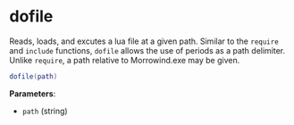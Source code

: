 <!---
	This file is autogenerated. Do not edit this file manually. Your changes will be ignored.
	More information: https://github.com/MWSE/MWSE/tree/master/docs
-->

# dofile
<div class="search_terms" style="display: none">dofile</div>

Reads, loads, and excutes a lua file at a given path. Similar to the `require` and `include` functions, `dofile` allows the use of periods as a path delimiter. Unlike `require`, a path relative to Morrowind.exe may be given.

```lua
dofile(path)
```

**Parameters**:

* `path` (string)


